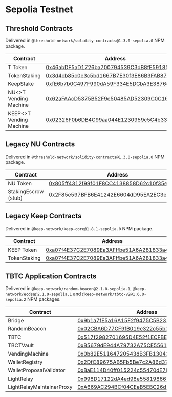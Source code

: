 # Sepolia Testnet

## Threshold Contracts

Delivered in `@threshold-network/solidity-contracts@1.3.0-sepolia.0` NPM package.

<table><thead><tr><th width="374.5478238350802">Contract</th><th>Address</th></tr></thead><tbody><tr><td>T Token</td><td><a href="https://sepolia.etherscan.io/address/0x46abDF5aD1726ba700794539C3dB8fE591854729">0x46abDF5aD1726ba700794539C3dB8fE591854729</a></td></tr><tr><td>TokenStaking</td><td><a href="https://sepolia.etherscan.io/address/0x3d4cb85c0e3c5bd1667B7E30f3E86B3FAB878Ff8">0x3d4cb85c0e3c5bd1667B7E30f3E86B3FAB878Ff8</a></td></tr><tr><td>KeepStake</td><td><a href="https://sepolia.etherscan.io/address/0xfE6b7b0C497F990dA59F334E5DCbA3E3876d062a">0xfE6b7b0C497F990dA59F334E5DCbA3E3876d062a</a></td></tr><tr><td>NU&#x3C;>T Vending Machine</td><td><a href="https://sepolia.etherscan.io/address/0x62aFAAcD5375B52F9e50485AD52309C0C1673185">0x62aFAAcD5375B52F9e50485AD52309C0C1673185</a></td></tr><tr><td>KEEP&#x3C;>T Vending Machine</td><td><a href="https://sepolia.etherscan.io/address/0x02326F0b6DB4C99aa044E1230959c5C4b3342814">0x02326F0b6DB4C99aa044E1230959c5C4b3342814</a></td></tr></tbody></table>

## Legacy NU Contracts

Delivered in `@threshold-network/solidity-contracts@1.3.0-sepolia.0` NPM package.

| Contract             | Address                                                                                                                       |
| -------------------- | ----------------------------------------------------------------------------------------------------------------------------- |
| NU Token             | [0x805ff4312f99f01F8CC4138858D62c10f35eA4DF](https://sepolia.etherscan.io/address/0x805ff4312f99f01F8CC4138858D62c10f35eA4DF) |
| StakingEscrow (stub) | [0x2F85e597BFB6E41242E6604dD95EA2EC3e8ECd63](https://sepolia.etherscan.io/address/0x2F85e597BFB6E41242E6604dD95EA2EC3e8ECd63) |

## Legacy Keep Contracts

Delivered in `@keep-network/keep-core@1.8.1-sepolia.0` NPM package.

| Contract     | Address                                                                                                                       |
| ------------ | ----------------------------------------------------------------------------------------------------------------------------- |
| KEEP Token   | [0xa07f4E37C2E7089Ea3AFffbe51A6A281833a4D14](https://sepolia.etherscan.io/address/0xa07f4E37C2E7089Ea3AFffbe51A6A281833a4D14) |
| TokenStaking | [0xa07f4E37C2E7089Ea3AFffbe51A6A281833a4D14](https://sepolia.etherscan.io/address/0xa07f4E37C2E7089Ea3AFffbe51A6A281833a4D14) |



## TBTC Application Contracts

Delivered in `@keep-network/random-beacon@2.1.0-sepolia.1`, `@keep-network/ecdsa@2.1.0-sepolia.1` and `@keep-network/tbtc-v2@1.6.0-sepolia.2` NPM packages.

| Contract                  | Address                                                                                                                            |
| ------------------------- | ---------------------------------------------------------------------------------------------------------------------------------- |
| Bridge                    | [0x9b1a7fE5a16A15F2f9475C5B231750598b113403](https://sepolia.etherscan.io/address/0x9b1a7fE5a16A15F2f9475C5B231750598b113403#code) |
| RandomBeacon              | [0x02CBA6D77CF9fB019e322c55b34c9d42f2eF4D74](https://sepolia.etherscan.io/address/0x02CBA6D77CF9fB019e322c55b34c9d42f2eF4D74)      |
| TBTC                      | [0x517f2982701695D4E52f1ECFBEf3ba31Df470161](https://sepolia.etherscan.io/address/0x517f2982701695D4E52f1ECFBEf3ba31Df470161)      |
| TBCTVault                 | [0xB5679dE944A79732A75CE556191DF11F489448d5](https://sepolia.etherscan.io/address/0xB5679dE944A79732A75CE556191DF11F489448d5)      |
| VendingMachine            | [0x0b82E51164720543dB3FB13043876F37e9a19A4A](https://sepolia.etherscan.io/address/0x0b82E51164720543dB3FB13043876F37e9a19A4A)      |
| WalletRegistry            | [0x2DfC89675AB5Fb5Be7c2A86d373Daac3E795fc25](https://sepolia.etherscan.io/address/0x2DfC89675AB5Fb5Be7c2A86d373Daac3E795fc25)      |
| WalletProposalValidator   | [0xBaE114D40ff015224c55470dE7b850172bB487F4](https://sepolia.etherscan.io/address/0xBaE114D40ff015224c55470dE7b850172bB487F4)      |
| LightRelay                | [0x998D17122dA4ed98e558198665984E08D1cEAA8d](https://sepolia.etherscan.io/address/0x998D17122dA4ed98e558198665984E08D1cEAA8d)      |
| LightRelayMaintainerProxy | [0xA669AC294BCf04CEeB5EBC26d9E1bF4fc4574e06](https://sepolia.etherscan.io/address/0xA669AC294BCf04CEeB5EBC26d9E1bF4fc4574e06)      |

